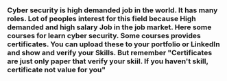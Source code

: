 <h3>Cyber security is high demanded job in the world. It has many roles. Lot of peoples interest for this field because High demanded and high salary Job in the job market. Here some courses for learn cyber security. Some courses provides certificates. You can upload these to your portfolio or LinkedIn and show and verify your Skills. But remember "Certificates are just only paper that verify your skiil. If you haven't skill, certificate not value for you"</h3>
